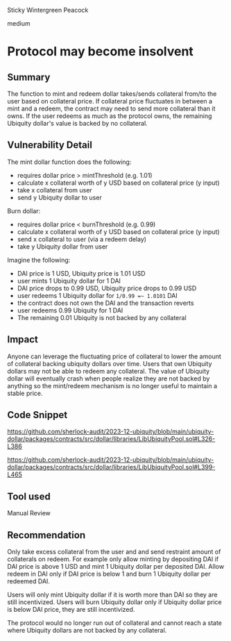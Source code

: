 Sticky Wintergreen Peacock

medium

# Protocol may become insolvent

## Summary

The function to mint and redeem dollar takes/sends collateral from/to the user based on collateral price. If collateral price fluctuates in between a mint and a redeem, the contract may need to send more collateral than it owns. If the user redeems as much as the protocol owns, the remaining Ubiquity dollar's value is backed by no collateral.

## Vulnerability Detail

The mint dollar function does the following: 
- requires dollar price > mintThreshold (e.g. 1.01)
- calculate x collateral worth of y USD based on collateral price (y input)
- take x collateral from user
- send y Ubiquity dollar to user

Burn dollar:
- requires dollar price < burnThreshold (e.g. 0.99)
- calculate x collateral worth of y USD based on collateral price (y input)
- send x collateral to user (via a redeem delay)
- take y Ubiquity dollar from user

Imagine the following:
- DAI price is 1 USD, Ubiquity price is 1.01 USD
- user mints 1 Ubiquity dollar for 1 DAI
- DAI price drops to 0.99 USD, Ubiquity price drops to 0.99 USD
- user redeems 1 Ubiquity dollar for `1/0.99 =~ 1.0101` DAI
- the contract does not own the DAI and the transaction reverts
- user redeems 0.99 Ubiquity for 1 DAI
- The remaining 0.01 Ubiquity is not backed by any collateral

## Impact

Anyone can leverage the fluctuating price of collateral to lower the amount of collateral backing ubiquity dollars over time. Users that own Ubiquity dollars may not be able to redeem any collateral. The value of Ubiquity dollar will eventually crash when people realize they are not backed by anything so the mint/redeem mechanism is no longer useful to maintain a stable price.

## Code Snippet

https://github.com/sherlock-audit/2023-12-ubiquity/blob/main/ubiquity-dollar/packages/contracts/src/dollar/libraries/LibUbiquityPool.sol#L326-L386

https://github.com/sherlock-audit/2023-12-ubiquity/blob/main/ubiquity-dollar/packages/contracts/src/dollar/libraries/LibUbiquityPool.sol#L399-L465

## Tool used

Manual Review

## Recommendation

Only take excess collateral from the user and and send restraint amount of collaterals on redeem. For example only allow minting by depositing DAI if DAI price is above 1 USD and mint 1 Ubiquity dollar per deposited DAI. Allow redeem in DAI only if DAI price is below 1 and burn 1 Ubiquity dollar per redeemed DAI.

Users will only mint Ubiquity dollar if it is worth more than DAI so they are still incentivized. Users will burn Ubiquity dollar only if Ubiquity dollar price is below DAI price, they are still incentivized.

The protocol would no longer run out of collateral and cannot reach a state where Ubiquity dollars are not backed by any collateral.